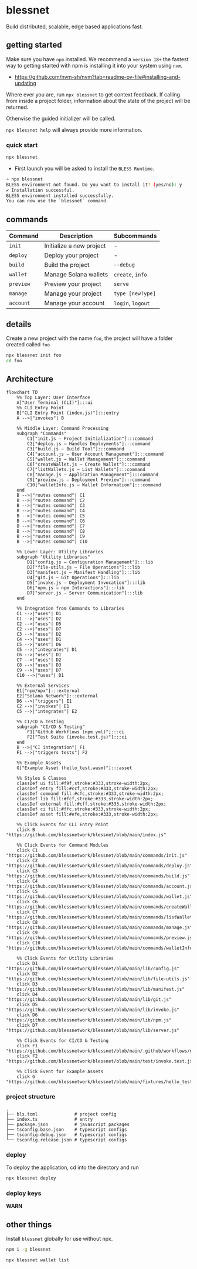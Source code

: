 # blessnet

Build distributed, scalable, edge based applications fast.

## getting started

Make sure you have `npm` installed. We recommend a `version 18+` the fastest way to getting started with npm is installing it into your system using `nvm`.

* <https://github.com/nvm-sh/nvm?tab=readme-ov-file#installing-and-updating>

Where ever you are, run `npx blessnet` to get context feedback. If calling from inside a project folder, information about the state of the project will be returned.

Otherwise the guided initializer will be called.

`npx blessnet help` will always provide more information.

### quick start

```bash
npx blessnet
```

* First launch you will be asked to install the `BLESS Runtime`.

```bash
➜ npx blessnet
BLESS environment not found. Do you want to install it? (yes/no): y
✔ Installation successful.
BLESS environment installed successfully.
You can now use the `blessnet` command.
```

## commands

| Command       | Description                             | Subcommands                     |
|---------------|-----------------------------------------|---------------------------------|
| `init`        | Initialize a new project                | -                               |
| `deploy`      | Deploy your project                     | -                               |
| `build`       | Build the project                       | `--debug`                       |
| `wallet`      | Manage Solana wallets                   | `create`, `info`                |
| `preview`     | Preview your project                    | `serve`                         |
| `manage`      | Manage your project                     | `type [newType]`                |
| `account`     | Manage your account                     | `login`, `logout`               |

## details

Create a new project with the name `foo`, the project will have a folder created called `foo`

```bash
npx blessnet init foo
cd foo
```

## Architecture

```mermaid
flowchart TD
    %% Top Layer: User Interface
    A["User Terminal (CLI)"]:::ui
    %% CLI Entry Point
    B["CLI Entry Point (index.js)"]:::entry
    A -->|"invokes"| B

    %% Middle Layer: Command Processing
    subgraph "Commands"
        C1["init.js — Project Initialization"]:::command
        C2["deploy.js — Handles Deployments"]:::command
        C3["build.js — Build Tool"]:::command
        C4["account.js — User Account Management"]:::command
        C5["wallet.js — Wallet Management"]:::command
        C6["createWallet.js — Create Wallet"]:::command
        C7["listWallets.js — List Wallets"]:::command
        C8["manage.js — Application Management"]:::command
        C9["preview.js — Deployment Preview"]:::command
        C10["walletInfo.js — Wallet Information"]:::command
    end
    B -->|"routes command"| C1
    B -->|"routes command"| C2
    B -->|"routes command"| C3
    B -->|"routes command"| C4
    B -->|"routes command"| C5
    B -->|"routes command"| C6
    B -->|"routes command"| C7
    B -->|"routes command"| C8
    B -->|"routes command"| C9
    B -->|"routes command"| C10

    %% Lower Layer: Utility Libraries
    subgraph "Utility Libraries"
        D1["config.js — Configuration Management"]:::lib
        D2["file-utils.js — File Operations"]:::lib
        D3["manifest.js — Manifest Handling"]:::lib
        D4["git.js — Git Operations"]:::lib
        D5["invoke.js — Deployment Invocation"]:::lib
        D6["npm.js — npm Interactions"]:::lib
        D7["server.js — Server Communication"]:::lib
    end

    %% Integration from Commands to Libraries
    C1 -->|"uses"| D1
    C1 -->|"uses"| D2
    C2 -->|"uses"| D5
    C2 -->|"uses"| D7
    C3 -->|"uses"| D2
    C4 -->|"uses"| D1
    C5 -->|"uses"| D6
    C5 -->|"integrates"| D1
    C6 -->|"uses"| D1
    C7 -->|"uses"| D2
    C8 -->|"uses"| D3
    C9 -->|"uses"| D7
    C10 -->|"uses"| D1

    %% External Services
    E1["npm/npx"]:::external
    E2["Solana Network"]:::external
    D6 -->|"triggers"| E1
    C2 -->|"invokes"| E1
    C5 -->|"integrates"| E2

    %% CI/CD & Testing
    subgraph "CI/CD & Testing"
        F1["GitHub Workflows (npm.yml)"]:::ci
        F2["Test Suite (invoke.test.js)"]:::ci
    end
    B -->|"CI integration"| F1
    F1 -->|"triggers tests"| F2

    %% Example Assets
    G["Example Asset (hello_test.wasm)"]:::asset

    %% Styles & Classes
    classDef ui fill:#f9f,stroke:#333,stroke-width:2px;
    classDef entry fill:#ccf,stroke:#333,stroke-width:2px;
    classDef command fill:#cfc,stroke:#333,stroke-width:2px;
    classDef lib fill:#fcf,stroke:#333,stroke-width:2px;
    classDef external fill:#cff,stroke:#333,stroke-width:2px;
    classDef ci fill:#ffc,stroke:#333,stroke-width:2px;
    classDef asset fill:#efe,stroke:#333,stroke-width:2px;

    %% Click Events for CLI Entry Point
    click B "https://github.com/blessnetwork/blessnet/blob/main/index.js"

    %% Click Events for Command Modules
    click C1 "https://github.com/blessnetwork/blessnet/blob/main/commands/init.js"
    click C2 "https://github.com/blessnetwork/blessnet/blob/main/commands/deploy.js"
    click C3 "https://github.com/blessnetwork/blessnet/blob/main/commands/build.js"
    click C4 "https://github.com/blessnetwork/blessnet/blob/main/commands/account.js"
    click C5 "https://github.com/blessnetwork/blessnet/blob/main/commands/wallet.js"
    click C6 "https://github.com/blessnetwork/blessnet/blob/main/commands/createWallet.js"
    click C7 "https://github.com/blessnetwork/blessnet/blob/main/commands/listWallets.js"
    click C8 "https://github.com/blessnetwork/blessnet/blob/main/commands/manage.js"
    click C9 "https://github.com/blessnetwork/blessnet/blob/main/commands/preview.js"
    click C10 "https://github.com/blessnetwork/blessnet/blob/main/commands/walletInfo.js"

    %% Click Events for Utility Libraries
    click D1 "https://github.com/blessnetwork/blessnet/blob/main/lib/config.js"
    click D2 "https://github.com/blessnetwork/blessnet/blob/main/lib/file-utils.js"
    click D3 "https://github.com/blessnetwork/blessnet/blob/main/lib/manifest.js"
    click D4 "https://github.com/blessnetwork/blessnet/blob/main/lib/git.js"
    click D5 "https://github.com/blessnetwork/blessnet/blob/main/lib/invoke.js"
    click D6 "https://github.com/blessnetwork/blessnet/blob/main/lib/npm.js"
    click D7 "https://github.com/blessnetwork/blessnet/blob/main/lib/server.js"

    %% Click Events for CI/CD & Testing
    click F1 "https://github.com/blessnetwork/blessnet/blob/main/.github/workflows/npm.yml"
    click F2 "https://github.com/blessnetwork/blessnet/blob/main/test/invoke.test.js"

    %% Click Event for Example Assets
    click G "https://github.com/blessnetwork/blessnet/blob/main/fixtures/hello_test.wasm"
```

### project structure

```text
.
├── bls.toml              # project config
├── index.ts              # entry
├── package.json          # javascript packages
├── tsconfig.base.json    # typescript configs
├── tsconfig.debug.json   # typescript configs
└── tsconfig.release.json # typescript configs
```

### deploy

To deploy the application, cd into the directory and run

```bash
npx blessnet deploy
```

### deploy keys

**WARN**

## other things

Install `blessnet` globally for use without npx.

```bash
npm i -g blessnet
```

```bash
npx blessnet wallet list
```

